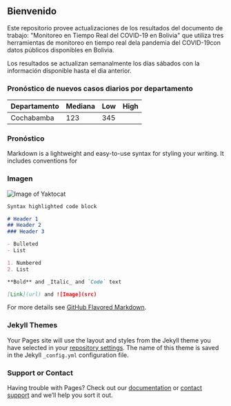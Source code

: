 ## Bienvenido

Este repositorio provee actualizaciones de los resultados del documento de trabajo: "Monitoreo en Tiempo Real del COVID-19 en Bolivia" que utiliza tres herramientas de monitoreo en tiempo real dela  pandemia  del  COVID-19con  datos  públicos  disponibles  en  Bolivia.

Los resultados se actualizan semanalmente los días sábados con la información disponible hasta el dia anterior.

### Pronóstico de nuevos casos diarios por departamento

Departamento| Mediana | Low      | High
------------|---------|----------|---------
Cochabamba  | 123     | 345      |

### Pronóstico

Markdown is a lightweight and easy-to-use syntax for styling your writing. It includes conventions for

### Imagen 
![Image of Yaktocat](https://octodex.github.com/images/yaktocat.png)

```markdown
Syntax highlighted code block

# Header 1
## Header 2
### Header 3

- Bulleted
- List

1. Numbered
2. List

**Bold** and _Italic_ and `Code` text

[Link](url) and ![Image](src)
```

For more details see [GitHub Flavored Markdown](https://guides.github.com/features/mastering-markdown/).

### Jekyll Themes

Your Pages site will use the layout and styles from the Jekyll theme you have selected in your [repository settings](https://github.com/cov19bolivia/cov19bolivia.github.io/settings). The name of this theme is saved in the Jekyll `_config.yml` configuration file.

### Support or Contact

Having trouble with Pages? Check out our [documentation](https://docs.github.com/categories/github-pages-basics/) or [contact support](https://github.com/contact) and we’ll help you sort it out.
